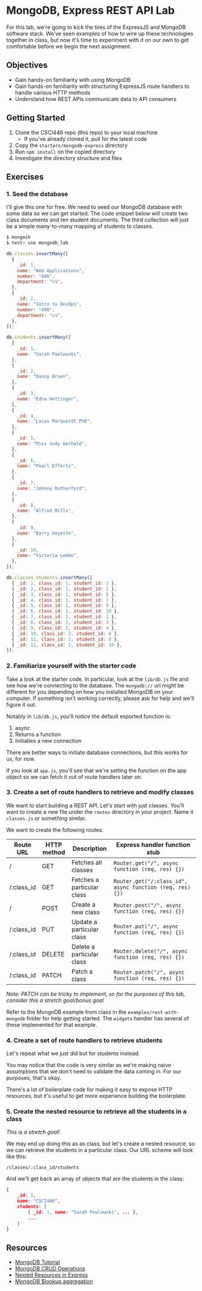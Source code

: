 # MongoDB, Express REST API Lab

For this lab, we're going to kick the tires of the ExpressJS
and MongoDB software stack. We've seen examples of how to wire
up these technologies together in class, but now it's time to
experiment with it on our own to get comfortable before we begin
the next assignment.

## Objectives

- Gain hands-on familiarity with using MongoDB
- Gain hands-on familiarity with structuring ExpressJS
  route handlers to handle various HTTP methods
- Understand how REST APIs communicate data to API consumers

## Getting Started

1. Clone the CSCI446 repo (this repo) to your local machine
   - If you've already cloned it, pull for the latest code
1. Copy the `starters/mongodb-express` directory
1. Run `npm install` on the copied directory
1. Investigate the directory structure and files

## Exercises

### 1. Seed the database

I'll give this one for free. We need to seed our MongoDB database with some
data so we can get started. The code snippet below will create two class documents
and ten student documents. The third collection will just be a simple many-to-many
mapping of students to classes.

```bash
$ mongosh
$ test> use mongodb_lab
```

```javascript
db.classes.insertMany([
  {
    _id: 1,
    name: "Web Applications",
    number: "446",
    department: "cs",
  },
  {
    _id: 2,
    name: "Intro to DevOps",
    number: "498",
    department: "cs",
  },
]);

db.students.insertMany([
  {
    _id: 1,
    name: "Sarah Powlowski",
  },
  {
    _id: 2,
    name: "Danny Bruen",
  },
  {
    _id: 3,
    name: "Edna Hettinger",
  },
  {
    _id: 4,
    name: "Lucas Marquardt PhD",
  },
  {
    _id: 5,
    name: "Miss Judy Gerhold",
  },
  {
    _id: 6,
    name: "Pearl Effertz",
  },
  {
    _id: 7,
    name: "Johnny Rutherford",
  },
  {
    _id: 8,
    name: "Alfred Mills",
  },
  {
    _id: 9,
    name: "Barry Goyette",
  },
  {
    _id: 10,
    name: "Victoria Lemke",
  },
]);

db.classes_students.insertMany([
  { _id: 1, class_id: 1, student_id: 1 },
  { _id: 2, class_id: 1, student_id: 2 },
  { _id: 3, class_id: 1, student_id: 5 },
  { _id: 4, class_id: 1, student_id: 7 },
  { _id: 5, class_id: 1, student_id: 9 },
  { _id: 6, class_id: 1, student_id: 10 },
  { _id: 7, class_id: 2, student_id: 1 },
  { _id: 8, class_id: 2, student_id: 3 },
  { _id: 9, class_id: 2, student_id: 4 },
  { _id: 10, class_id: 2, student_id: 6 },
  { _id: 11, class_id: 2, student_id: 8 },
  { _id: 12, class_id: 2, student_id: 10 },
]);
```

### 2. Familiarize yourself with the starter code

Take a look at the starter code. In particular, look at the `lib/db.js` file
and see how we're connecting to the database. The `mongodb://` url might be
different for you depending on how you installed MongoDB on your computer. If
something isn't working correctly, please ask for help and we'll figure it out.

Notably in `lib/db.js`, you'll notice the default exported function is:

1. async
1. Returns a function
1. Initiaties a new connection

There are better ways to initiate database connections, but this works for us, for now.

If you look at `app.js`, you'll see that we're setting the function on the app object so
we can fetch it out of route handlers later on.

### 3. Create a set of route handlers to retrieve and modify classes

We want to start building a REST API. Let's start with just classes. You'll want
to create a new file under the `routes` directory in your project. Name it `classes.js`
or something similar.

We want to create the following routes:

| Route URL  | HTTP method | Description                | Express handler function stub                            |
| ---------- | ----------- | -------------------------- | -------------------------------------------------------- |
| /          | GET         | Fetches all classes        | `Router.get("/", async function (req, res) {})`          |
| /:class_id | GET         | Fetches a particular class | `Router.get("/:class_id", async function (req, res) {})` |
| /          | POST        | Create a new class         | `Router.post("/", async function (req, res) {})`         |
| /:class_id | PUT         | Update a particular class  | `Router.put("/", async function (req, res) {})`          |
| /:class_id | DELETE      | Delete a particular class  | `Router.delete("/", async function (req, res) {})`       |
| /:class_id | PATCH       | Patch a class              | `Router.patch("/", async function (req, res) {})`        |

_Note: PATCH can be tricky to implement, so for the purposes of this lab, consider this a stretch goal/bonus goal_

Refer to the MongoDB example from class in the `examples/rest-with-mongodb` folder
for help getting started. The `widgets` handler has several of these implemented for that example.

### 4. Create a set of route handlers to retrieve students

Let's repeat what we just did but for students instead.

You may notice that the code is very similar as we're making naive assumptions
that we don't need to validate the data coming in. For our purposes, that's okay.

There's a lot of boilerplate code for making it easy to expose HTTP resources, but
it's useful to get more experience building the boilerplate.

### 5. Create the nested resource to retrieve all the students in a class

_This is a stretch goal!_

We may end up doing this as as class, but let's create a nested resource, so we
can retrieve the students in a particular class. Our URL scheme will look like this:

`/classes/:class_id/students`

And we'll get back an array of objects that are the students in the class:

```json
{
    _id: 1,
    name: "CSCI446",
    students: [
        { _id: 1, name: "Sarah Powlowski", ... },
        ...
    ]
}
```

## Resources

- [MongoDB Tutorial](https://www.mongodbtutorial.org)
- [MongoDB CRUD Operations](https://www.mongodb.com/docs/manual/crud/)
- [Nested Resources in Express](https://thewebdev.info/2022/02/27/how-to-add-rest-endpoints-with-express-js-nested-router/)
- [MongoDB $lookup aggregation](https://www.mongodb.com/docs/v5.0/reference/operator/aggregation/lookup/)
